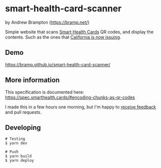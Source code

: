 # smart-health-card-scanner

by Andrew Brampton (https://bramp.net/)

Simple website that scans [Smart Health Cards](https://smarthealth.cards/) QR codes, and display the contents. Such as the ones that [California is now issuing](https://myvaccinerecord.cdph.ca.gov/).

## Demo

<a href="https://bramp.github.io/smart-health-card-scanner/">https://bramp.github.io/smart-health-card-scanner/</a>

## More information

This specification is documented here: https://spec.smarthealth.cards/#encoding-chunks-as-qr-codes

I made this in a few hours one morning, but I'm happy to [receive feedback](https://twitter.com/TheBramp) and pull requests.

## Developing

```shell
# Testing
$ yarn dev

# Push
$ yarn build
$ yarn deploy
```

